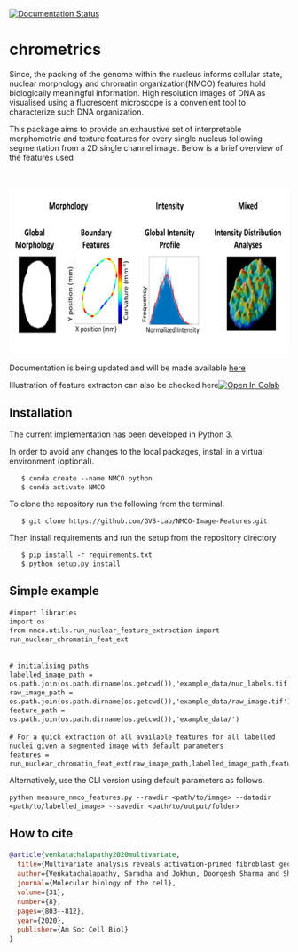 [![Documentation Status](https://readthedocs.org/projects/nmco-image-features/badge/?version=latest)](https://nmco-image-features.readthedocs.io/en/latest/?badge=latest)

# chrometrics 
Since, the packing of the genome within the nucleus informs cellular state, nuclear morphology and chromatin organization(NMCO) features hold biologically meaningful information. High resolution images of DNA as visualised using a fluorescent microscope is a convenient tool to characterize such DNA organization. 

This package aims to provide an exhaustive set of interpretable morphometric and texture features for every single nucleus following segmentation from a 2D single channel image. Below is a brief overview of the features used 

<br/> 
<p align="center">
<img src='/NMCO_features.png' height='300' width='600'>
<br/>


Documentation is being updated and will be made available [here](https://nmco-image-features.readthedocs.io/en/latest/?badge=latest)

Illustration of feature extracton can also be checked here[![Open In Colab](https://colab.research.google.com/assets/colab-badge.svg)](https://colab.research.google.com/drive/1R9sddqwshbvrO6q04Jjd1QvANa9Jiy6M?authuser=1#scrollTo=tvQ3eDe69Ath)
   
## Installation 
The current implementation has been developed in Python 3.

In order to avoid any changes to the local packages, install in a virtual environment (optional).

```
   $ conda create --name NMCO python
   $ conda activate NMCO
```

To clone the repository run the following from the terminal.

```
   $ git clone https://github.com/GVS-Lab/NMCO-Image-Features.git
```

Then install requirements and run the setup from the repository directory

```
   $ pip install -r requirements.txt
   $ python setup.py install
```

## Simple example 

```
#import libraries
import os
from nmco.utils.run_nuclear_feature_extraction import run_nuclear_chromatin_feat_ext


# initialising paths
labelled_image_path = os.path.join(os.path.dirname(os.getcwd()),'example_data/nuc_labels.tif')
raw_image_path = os.path.join(os.path.dirname(os.getcwd()),'example_data/raw_image.tif')
feature_path = os.path.join(os.path.dirname(os.getcwd()),'example_data/')

# For a quick extraction of all available features for all labelled nuclei given a segmented image with default parameters
features = run_nuclear_chromatin_feat_ext(raw_image_path,labelled_image_path,feature_path)
```
Alternatively, use the CLI version using default parameters as follows. 

```
python measure_nmco_features.py --rawdir <path/to/image> --datadir <path/to/labelled_image> --savedir <path/to/output/folder>
```


## How to cite 

```bibtex
@article{venkatachalapathy2020multivariate,
  title={Multivariate analysis reveals activation-primed fibroblast geometric states in engineered 3D tumor microenvironments},
  author={Venkatachalapathy, Saradha and Jokhun, Doorgesh Sharma and Shivashankar, GV},
  journal={Molecular biology of the cell},
  volume={31},
  number={8},
  pages={803--812},
  year={2020},
  publisher={Am Soc Cell Biol}
}
```
